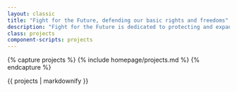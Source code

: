 ```yaml
---
layout: classic
title: "Fight for the Future, defending our basic rights and freedoms"
description: "Fight for the Future is dedicated to protecting and expanding the Internet's transformative power in our lives by creating civic campaigns that are engaging for millions of people."
class: projects
component-scripts: projects
---
```


{% capture projects %}
{% include homepage/projects.md %}
{% endcapture %}

{{ projects | markdownify }}
